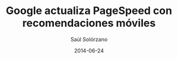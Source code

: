 ---
author: Saúl Solórzano
date: 2014-06-24
type: external
externalLink: http://googledevelopers.blogspot.co.uk/2014/05/making-your-site-more-mobile-friendly.html
title: Google actualiza PageSpeed con recomendaciones móviles
slug: "/google-actualiza-pagespeed-con-recomendaciones-moviles/"
description: "Google actualizó pageSpeed para incluir la versión móvil de un sitio y dar recomendaciones sobre el mismo. Bastante útil"
published: true
---